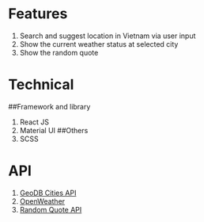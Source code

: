 # Features
1. Search and suggest location in Vietnam via user input
2. Show the current weather status at selected city
3. Show the random quote

# Technical
##Framework and library
1. React JS
2. Material UI
##Others
1. SCSS

# API
1. <a href="http://geodb-cities-api.wirefreethought.com/docs/api">GeoDB Cities API</a>
2. <a href="https://openweathermap.org/">OpenWeather</a>
2. <a href="https://type.fit/api/quotes">Random Quote API</a>
